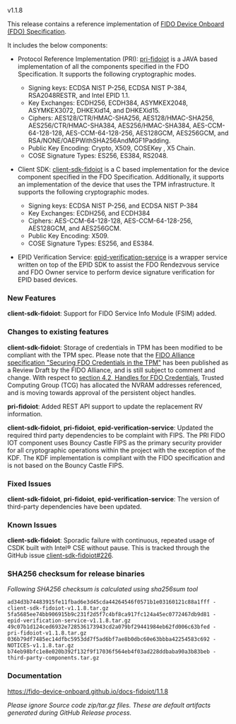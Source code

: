 v1.1.8

This release contains a reference implementation of [FIDO Device Onboard (FDO) Specification](https://fidoalliance.org/specs/FDO/FIDO-Device-Onboard-PS-v1.1-20220419/).

It includes the below components:
  * Protocol Reference Implementation (PRI): [pri-fidoiot](https://github.com/fido-device-onboard/pri-fidoiot) is a JAVA based implementation of all the components specified in the FDO Specification. It supports the following cryptographic modes.
    * Signing keys: ECDSA NIST P-256, ECDSA NIST P-384, RSA2048RESTR, and Intel EPID 1.1.
    * Key Exchanges: ECDH256, ECDH384, ASYMKEX2048, ASYMKEX3072, DHKEXid14, and DHKEXid15.
    * Ciphers: AES128/CTR/HMAC-SHA256, AES128/HMAC-SHA256, AES256/CTR/HMAC-SHA384, AES256/HMAC-SHA384, AES-CCM-64-128-128, AES-CCM-64-128-256, AES128GCM, AES256GCM, and RSA/NONE/OAEPWithSHA256AndMGF1Padding.
    * Public Key Encoding: Crypto, X509, COSEKey , X5 Chain.
    * COSE Signature Types: ES256, ES384, RS2048.

  * Client SDK: [client-sdk-fidoiot](https://github.com/fido-device-onboard/client-sdk-fidoiot) is a C based implementation for the device component specified in the FDO Specification. Additionally, it supports an implementation of the device that uses the TPM infrastructure. It supports the following cryptographic modes.
    * Signing keys: ECDSA NIST P-256, and ECDSA NIST P-384
    * Key Exchanges: ECDH256, and ECDH384
    * Ciphers: AES-CCM-64-128-128, AES-CCM-64-128-256, AES128GCM, and AES256GCM.
    * Public Key Encoding:  X509.
    * COSE Signature Types: ES256, and ES384.

  * EPID Verification Service: [epid-verification-service](https://github.com/fido-device-onboard/epid-verification-service) is a wrapper service written on top of the EPID SDK to assist the FDO Rendezvous service and FDO Owner service to perform device signature verification for EPID based devices.
  
### New Features

**client-sdk-fidoiot**: Support for FIDO Service Info Module (FSIM) added.

### Changes to existing features

**client-sdk-fidoiot**: Storage of credentials in TPM has been modified to be compliant with the TPM spec. Please note that the [FIDO Alliance specification "Securing FDO Credentials in the TPM"](https://fidoalliance.org/specs/FDO/securing-fdo-in-tpm-v1.0-rd-20231010/securing-fdo-in-tpm-v1.0-rd-20231010.html) has been published as a Review Draft by the FIDO Alliance, and is still subject to comment and change. With respect to [section 4.2, Handles for FDO Credentials](https://fidoalliance.org/specs/FDO/securing-fdo-in-tpm-v1.0-rd-20231010/securing-fdo-in-tpm-v1.0-rd-20231010.html#Handles_LABEL), Trusted Computing Group (TCG) has allocated the NVRAM addresses referenced, and is moving towards approval of the persistent object handles.

**pri-fidoiot**: Added REST API support to update the replacement RV information.

**client-sdk-fidoiot**, **pri-fidoiot**, **epid-verification-service**: Updated the required third party dependencies to be complaint with FIPS. The PRI FIDO IOT component uses Bouncy Castle FIPS as the primary security provider for all cryptographic operations within the project with the exception of the KDF. The KDF implementation is compliant with the FIDO specification and is not based on the Bouncy Castle FIPS.

### Fixed Issues
 
**client-sdk-fidoiot**, **pri-fidoiot**, **epid-verification-service**: The version of third-party dependencies have been updated.

### Known Issues

**client-sdk-fidoiot**: Sporadic failure with continuous, repeated usage of CSDK built with Intel® CSE without pause. 
 This is tracked through the GitHub issue [client-sdk-fidoiot#226](https://github.com/fido-device-onboard/client-sdk-fidoiot/issues/226).

### SHA256 checksum for release binaries

*Following SHA256 checksum is calculated using sha256sum tool*
```
ad34d3b74483915fe11fbad6e3d45cda44264546f0571b1e03160121c88a1fff - client-sdk-fidoiot-v1.1.8.tar.gz
5fa5685ee74bb906915b9c231f2d5f7c4bf8ca917fc124a45ec0772467db9d81 - epid-verification-service-v1.1.8.tar.gz
49c07b1d124ced6932e728536173943cd2a079bf29441984eb62fd006c63bfed - pri-fidoiot-v1.1.8.tar.gz
036b79df7485ec14dfbc5953dd7f5ad6bf7ae8b0dbc60e63bbba42254583c692 - NOTICES-v1.1.8.tar.gz
b74eb98bfc1e8e020b392f132f9f17036f564eb4f03ad228ddbaba90a3b83beb - third-party-components.tar.gz
```

### Documentation

https://fido-device-onboard.github.io/docs-fidoiot/1.1.8

*Please ignore Source code zip/tar.gz files. These are default artifacts generated during GitHub Release process.*

